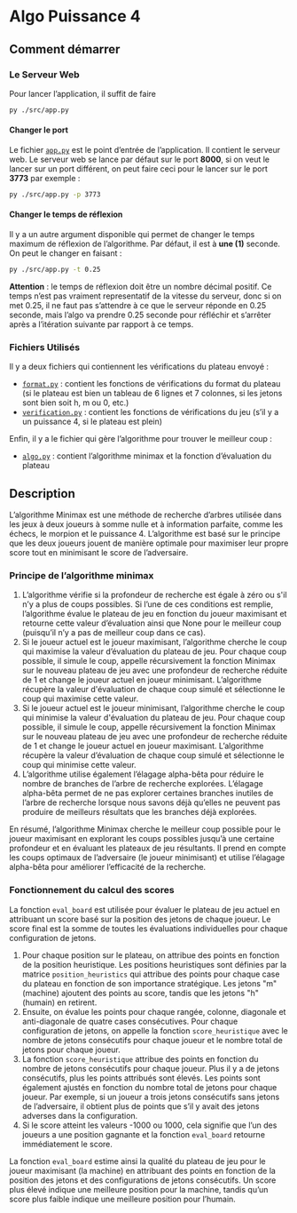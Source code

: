 # Algo Puissance 4

## Comment démarrer

### Le Serveur Web

Pour lancer l’application, il suffit de faire

```bash
py ./src/app.py
```

#### Changer le port

Le fichier [`app.py`](/src/app.py) est le point d’entrée de l’application. Il contient le serveur web. Le serveur web se
lance par défaut sur le port **8000**, si on veut le lancer sur un port différent, on peut faire ceci pour le lancer sur
le port **3773** par exemple :

```bash
py ./src/app.py -p 3773
```

#### Changer le temps de réflexion

Il y a un autre argument disponible qui permet de changer le temps maximum de réflexion de l’algorithme. Par défaut, il
est à **une (1)** seconde. On peut le changer en faisant :

```bash
py ./src/app.py -t 0.25
```

**Attention** : le temps de réflexion doit être un nombre décimal positif.
Ce temps n’est pas vraiment representatif de la vitesse du serveur, donc si on met 0.25, il ne faut pas s’attendre à ce que le serveur réponde en 0.25 seconde, mais l’algo va prendre 0.25 seconde pour réfléchir et s’arrêter après a l’itération suivante par rapport à ce temps.


### Fichiers Utilisés

Il y a deux fichiers qui contiennent les vérifications du plateau envoyé :

- [`format.py`](/src/format.py) : contient les fonctions de vérifications du format du plateau (si le plateau est bien
  un tableau de 6 lignes et 7 colonnes, si les jetons sont bien soit h, m ou 0, etc.)
- [`verification.py`](/src/verification.py) : contient les fonctions de vérifications du jeu (s’il y a un puissance 4,
  si le plateau est plein)

Enfin, il y a le fichier qui gère l’algorithme pour trouver le meilleur coup :

- [`algo.py`](/src/algo.py) : contient l’algorithme minimax et la fonction d’évaluation du plateau

## Description

L’algorithme Minimax est une méthode de recherche d’arbres utilisée dans les jeux à deux joueurs à somme nulle et à
information parfaite, comme les échecs, le morpion et le puissance 4. L’algorithme est basé sur le principe que les deux
joueurs jouent de manière optimale pour maximiser leur propre score tout en minimisant le score de l’adversaire.

### Principe de l’algorithme minimax

1. L’algorithme vérifie si la profondeur de recherche est égale à zéro ou s'il n’y a plus de coups possibles. Si l’une
   de ces conditions est remplie, l’algorithme évalue le plateau de jeu en fonction du joueur maximisant et retourne
   cette valeur d’évaluation ainsi que None pour le meilleur coup (puisqu’il n’y a pas de meilleur coup dans ce cas).
2. Si le joueur actuel est le joueur maximisant, l’algorithme cherche le coup qui maximise la valeur d’évaluation du
   plateau de jeu. Pour chaque coup possible, il simule le coup, appelle récursivement la fonction Minimax sur le
   nouveau plateau de jeu avec une profondeur de recherche réduite de 1 et change le joueur actuel en joueur minimisant.
   L’algorithme récupère la valeur d'évaluation de chaque coup simulé et sélectionne le coup qui maximise cette valeur.
3. Si le joueur actuel est le joueur minimisant, l’algorithme cherche le coup qui minimise la valeur d'évaluation du
   plateau de jeu. Pour chaque coup possible, il simule le coup, appelle récursivement la fonction Minimax sur le
   nouveau plateau de jeu avec une profondeur de recherche réduite de 1 et change le joueur actuel en joueur maximisant.
   L’algorithme récupère la valeur d’évaluation de chaque coup simulé et sélectionne le coup qui minimise cette valeur.
4. L’algorithme utilise également l’élagage alpha-bêta pour réduire le nombre de branches de l’arbre de recherche
   explorées. L’élagage alpha-bêta permet de ne pas explorer certaines branches inutiles de l’arbre de recherche lorsque
   nous savons déjà qu’elles ne peuvent pas produire de meilleurs résultats que les branches déjà explorées.

En résumé, l’algorithme Minimax cherche le meilleur coup possible pour le joueur maximisant en explorant les coups
possibles jusqu’à une certaine profondeur et en évaluant les plateaux de jeu résultants. Il prend en compte les coups
optimaux de l’adversaire (le joueur minimisant) et utilise l’élagage alpha-bêta pour améliorer l’efficacité de la
recherche.

### Fonctionnement du calcul des scores

La fonction `eval_board` est utilisée pour évaluer le plateau de jeu actuel en attribuant un score basé sur la position
des jetons de chaque joueur. Le score final est la somme de toutes les évaluations individuelles pour chaque
configuration de jetons.

1. Pour chaque position sur le plateau, on attribue des points en fonction de la position heuristique. Les positions
   heuristiques sont définies par la matrice `position_heuristics` qui attribue des points pour chaque case du plateau
   en fonction de son importance stratégique. Les jetons "m" (machine) ajoutent des points au score, tandis que les
   jetons "h" (humain) en retirent.
2. Ensuite, on évalue les points pour chaque rangée, colonne, diagonale et anti-diagonale de quatre cases consécutives.
   Pour chaque configuration de jetons, on appelle la fonction `score_heuristique` avec le nombre de jetons consécutifs
   pour chaque joueur et le nombre total de jetons pour chaque joueur.
3. La fonction `score_heuristique` attribue des points en fonction du nombre de jetons consécutifs pour chaque joueur.
   Plus il y a de jetons consécutifs, plus les points attribués sont élevés. Les points sont également ajustés en
   fonction du nombre total de jetons pour chaque joueur. Par exemple, si un joueur a trois jetons consécutifs sans
   jetons de l’adversaire, il obtient plus de points que s’il y avait des jetons adverses dans la configuration.
4. Si le score atteint les valeurs -1000 ou 1000, cela signifie que l’un des joueurs a une position gagnante et la
   fonction `eval_board` retourne immédiatement le score.

La fonction `eval_board` estime ainsi la qualité du plateau de jeu pour le joueur maximisant (la machine) en attribuant
des points en fonction de la position des jetons et des configurations de jetons consécutifs. Un score plus élevé
indique une meilleure position pour la machine, tandis qu’un score plus faible indique une meilleure position pour
l’humain.